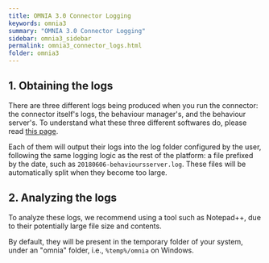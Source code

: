 ```yaml
---
title: OMNIA 3.0 Connector Logging
keywords: omnia3
summary: "OMNIA 3.0 Connector Logging"
sidebar: omnia3_sidebar
permalink: omnia3_connector_logs.html
folder: omnia3
---
```

## 1. Obtaining the logs
There are three different logs being produced when you run the connector: the connector itself's logs, the behaviour manager's, and the behaviour server's. To understand what these three different softwares do, please read [this page](omnia3_connector_introduction.html).

Each of them will output their logs into the log folder configured by the user, following the same logging logic as the rest of the platform: a file prefixed by the date, such as `20180606-behavioursserver.log`. These files will be automatically split when they become too large.

## 2. Analyzing the logs
To analyze these logs, we recommend using a tool such as Notepad++, due to their potentially large file size and contents.

By default, they will be present in the temporary folder of your system, under an "omnia" folder, i.e., `%temp%/omnia` on Windows.